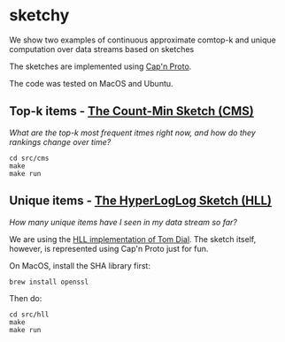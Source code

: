 # sketchy

We show two examples of continuous approximate comtop-k and unique computation over data streams based on sketches

The sketches are implemented using [Cap'n Proto](https://capnproto.org).

The code was tested on MacOS and Ubuntu.

## Top-k items - [The Count-Min Sketch (CMS)](https://en.wikipedia.org/wiki/Count%E2%80%93min_sketch)

*What are the top-k most frequent itmes right now, and how do they rankings change over time?*

    cd src/cms
    make
    make run

## Unique items - [The HyperLogLog Sketch (HLL)](https://en.wikipedia.org/wiki/HyperLogLog)

*How many unique items have I seen in my data stream so far?*

We are using the [HLL implementation of Tom Dial](https://github.com/dialtr/libcount.git).  The sketch itself, however, is represented using Cap'n Proto just for fun.

On MacOS, install the SHA library first:

    brew install openssl

Then do:

    cd src/hll
    make
    make run

